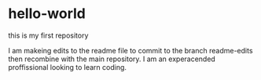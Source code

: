 # hello-world
this is my first repository 

I am makeing edits to the readme file to commit to the branch readme-edits then recombine with the main repository. 
I am an experacended proffissional looking to learn coding. 
